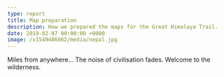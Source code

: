 ```yaml
---
type: report
title: Map preparation
description: How we prepared the maps for the Great Himalaya Trail.
date: 2019-02-07 00:00:00 +0000
image: /v1549486862/media/nepal.jpg
---
```

Miles from anywhere... The noise of civilisation fades. Welcome to the wilderness.